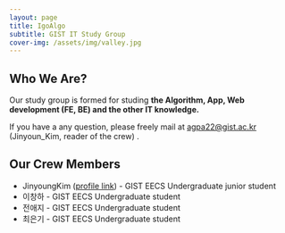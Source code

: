 ```yaml
---
layout: page
title: IgoAlgo
subtitle: GIST IT Study Group
cover-img: /assets/img/valley.jpg
---
```


## Who We Are?

Our study group is formed for studing **the Algorithm, App, Web development (FE, BE) and the other IT knowledge.**

If you have a any question, please freely mail at <agpa22@gist.ac.kr> (Jinyoun_Kim, reader of the crew) .

## Our Crew Members

- JinyoungKim ([profile link](https://www.rocketpunch.com/@gimquokka)) - GIST EECS Undergraduate junior student
- 이창하 - GIST EECS Undergraduate student
- 전애지 - GIST EECS Undergraduate student
- 최은기 - GIST EECS Undergraduate student